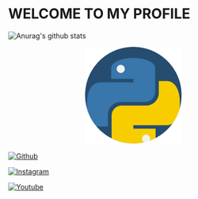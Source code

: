 # WELCOME TO MY PROFILE

![Anurag's github stats](https://github-readme-stats.vercel.app/api?username=pysami&show_icons=true&theme=onedark)

<p align="center"><a href="https://google.com"><img src="p2.png" height='195' alt="pysami">


 [![Github](https://img.shields.io/badge/github-pysami-green?style=for-the-badge&logo=github)](https://github.com/pysami)



[![Instagram](https://img.shields.io/badge/instagram-pysami-orange?style=for-the-badge&logo=instagram)](https://www.instagram.com/pysami)





[![Youtube](https://YouTube.com-red?style=for-the-badge&logo=youtube)](https://www.youtube.com/pysami)



